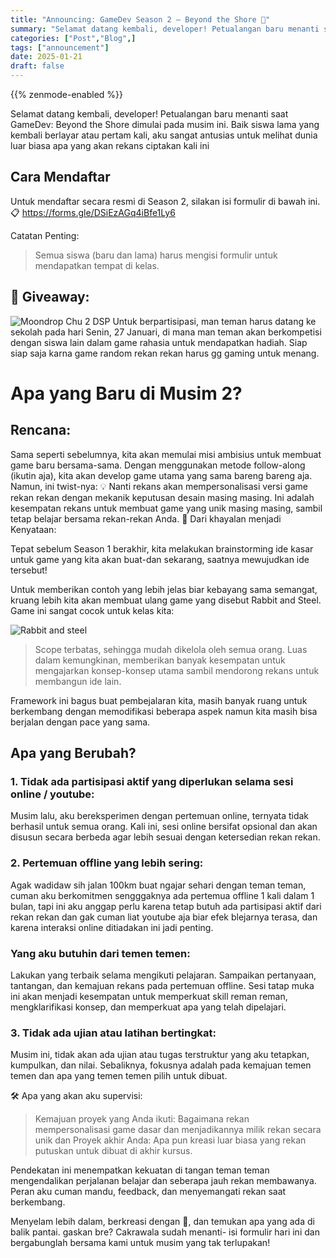 ```yaml
---
title: "Announcing: GameDev Season 2 – Beyond the Shore 🌊"
summary: "Selamat datang kembali, developer! Petualangan baru menanti saat GameDev: Beyond the Shore dimulai pada musim ini. Baik siswa lama yang kembali berlayar atau pertam kali, aku sangat antusias untuk melihat dunia luar biasa apa yang akan rekans ciptakan kali ini"
categories: ["Post","Blog",]
tags: ["announcement"]
date: 2025-01-21
draft: false
---
```

{{% zenmode-enabled %}}

Selamat datang kembali, developer! Petualangan baru menanti saat GameDev: Beyond the Shore dimulai pada musim ini. 
Baik siswa lama yang kembali berlayar atau pertam kali, aku sangat antusias untuk melihat dunia luar biasa apa yang akan rekans ciptakan kali ini

## Cara Mendaftar
Untuk mendaftar secara resmi di Season 2, silakan isi formulir di bawah ini.  
📋 https://forms.gle/DSiEzAGq4iBfe1Ly6

Catatan Penting:

> Semua siswa (baru dan lama) harus mengisi formulir untuk mendapatkan tempat di kelas.

## 🎁 Giveaway:
![Moondrop Chu 2 DSP](chu.png)
Untuk berpartisipasi, man teman harus datang ke sekolah pada hari Senin, 27 Januari, di mana man teman akan berkompetisi dengan siswa lain dalam game rahasia untuk mendapatkan hadiah. Siap siap saja karna game random rekan rekan harus gg gaming  untuk menang.

# Apa yang Baru di Musim 2?
## Rencana:

Sama seperti sebelumnya, kita akan memulai misi ambisius untuk membuat game baru bersama-sama. Dengan menggunakan metode follow-along (ikutin aja), kita akan develop game utama yang sama bareng bareng aja. Namun, ini twist-nya:
💡 Nanti rekans akan mempersonalisasi versi game rekan rekan dengan mekanik keputusan desain masing masing. Ini adalah kesempatan rekans untuk membuat game yang unik masing masing, sambil tetap belajar bersama rekan-rekan Anda.
🌟 Dari khayalan menjadi Kenyataan:

Tepat sebelum Season 1 berakhir, kita melakukan brainstorming ide kasar untuk game yang kita akan buat-dan sekarang, saatnya mewujudkan ide tersebut!

Untuk memberikan contoh yang lebih jelas biar kebayang sama semangat, kruang lebih kita akan membuat ulang game yang disebut Rabbit and Steel. Game ini sangat cocok untuk kelas kita:

![Rabbit and steel](rabbit.gif)

> Scope terbatas, sehingga mudah dikelola oleh semua orang. Luas dalam kemungkinan, memberikan banyak kesempatan untuk mengajarkan konsep-konsep utama sambil mendorong rekans untuk membangun ide lain.

Framework ini bagus buat pembejalaran kita, masih banyak ruang untuk berkembang dengan memodifikasi beberapa aspek namun kita masih bisa berjalan dengan pace yang sama.

## Apa yang Berubah?
### 1. Tidak ada partisipasi aktif yang diperlukan selama sesi online / youtube:

Musim lalu, aku bereksperimen dengan pertemuan online, ternyata tidak berhasil untuk semua orang. Kali ini, sesi online bersifat opsional dan akan disusun secara berbeda agar lebih sesuai dengan ketersedian rekan rekan.  

### 2. Pertemuan offline yang lebih sering:

Agak wadidaw sih jalan 100km buat ngajar sehari dengan teman teman, cuman aku berkomitmen sengggaknya ada pertemua offline 1 kali dalam 1 bulan, tapi ini aku anggap perlu karena tetap butuh ada partisipasi aktif dari rekan rekan dan gak cuman liat youtube aja biar efek blejarnya terasa, dan karena interaksi online ditiadakan ini jadi penting.

### Yang aku butuhin dari temen temen:
Lakukan yang terbaik selama mengikuti pelajaran. Sampaikan pertanyaan, tantangan, dan kemajuan rekans pada pertemuan offline. Sesi tatap muka ini akan menjadi kesempatan untuk memperkuat skill reman reman, mengklarifikasi konsep, dan memperkuat apa yang telah dipelajari.

### 3. Tidak ada ujian atau latihan bertingkat:

Musim ini, tidak akan ada ujian atau tugas terstruktur yang aku tetapkan, kumpulkan, dan nilai. Sebaliknya, fokusnya adalah pada kemajuan temen temen dan apa yang temen temen pilih untuk dibuat.

🛠️ Apa yang akan aku supervisi:

> Kemajuan proyek yang Anda ikuti: Bagaimana rekan mempersonalisasi game dasar dan menjadikannya milik rekan secara unik dan Proyek akhir Anda: Apa pun kreasi luar biasa yang rekan putuskan untuk dibuat di akhir kursus.

Pendekatan ini menempatkan kekuatan di tangan teman teman mengendalikan perjalanan belajar dan seberapa jauh rekan membawanya. Peran aku cuman mandu, feedback, dan menyemangati rekan saat berkembang.


Menyelam lebih dalam, berkreasi dengan 🍍, dan temukan apa yang ada di balik pantai. gaskan bre? Cakrawala sudah menanti- isi formulir hari ini dan bergabunglah bersama kami untuk musim yang tak terlupakan!

